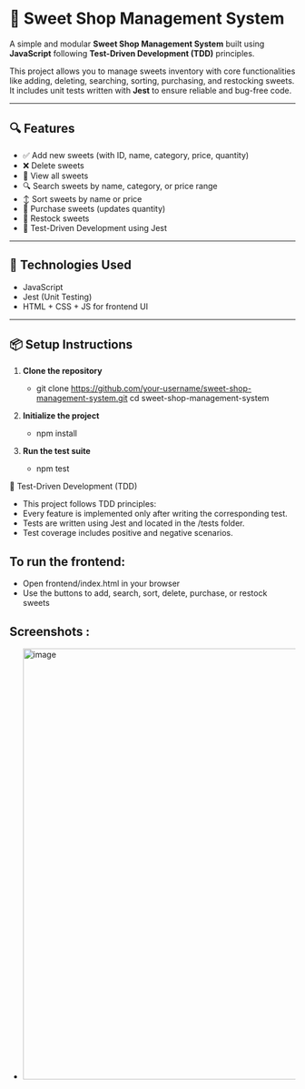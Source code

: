 # 🧁 Sweet Shop Management System

A simple and modular **Sweet Shop Management System** built using **JavaScript** following **Test-Driven Development (TDD)** principles.

This project allows you to manage sweets inventory with core functionalities like adding, deleting, searching, sorting, purchasing, and restocking sweets. It includes unit tests written with **Jest** to ensure reliable and bug-free code.

---

## 🔍 Features

- ✅ Add new sweets (with ID, name, category, price, quantity)
- ❌ Delete sweets
- 📄 View all sweets
- 🔍 Search sweets by name, category, or price range
- ↕️ Sort sweets by name or price
- 🛒 Purchase sweets (updates quantity)
- 🔁 Restock sweets
- 🧪 Test-Driven Development using Jest

---

## 📁 Technologies Used

- JavaScript
- Jest (Unit Testing)
- HTML + CSS + JS for frontend UI

---

## 📦 Setup Instructions

1. **Clone the repository**
   - git clone https://github.com/your-username/sweet-shop-management-system.git
   cd sweet-shop-management-system
   
2. **Initialize the project**
   - npm install

4. **Run the test suite**
   - npm test

🧪 Test-Driven Development (TDD)
- This project follows TDD principles:
- Every feature is implemented only after writing the corresponding test.
- Tests are written using Jest and located in the /tests folder.
- Test coverage includes positive and negative scenarios.


## To run the frontend:
   - Open frontend/index.html in your browser
   - Use the buttons to add, search, sort, delete, purchase, or restock sweets

## Screenshots : 

   - <img width="1918" height="758" alt="image" src="https://github.com/user-attachments/assets/1d138eae-da77-4abb-bac3-eef933523799" />

